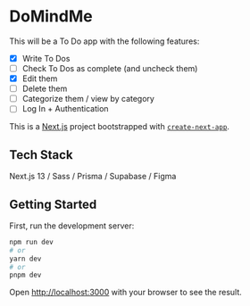 # DoMindMe

This will be a To Do app with the following features:

- [x] Write To Dos
- [ ] Check To Dos as complete (and uncheck them)
- [x] Edit them
- [ ] Delete them
- [ ] Categorize them / view by category
- [ ] Log In + Authentication

This is a [Next.js](https://nextjs.org/) project bootstrapped with [`create-next-app`](https://github.com/vercel/next.js/tree/canary/packages/create-next-app).

## Tech Stack

Next.js 13 / Sass / Prisma / Supabase / Figma

## Getting Started

First, run the development server:

```bash
npm run dev
# or
yarn dev
# or
pnpm dev
```

Open [http://localhost:3000](http://localhost:3000) with your browser to see the result.
